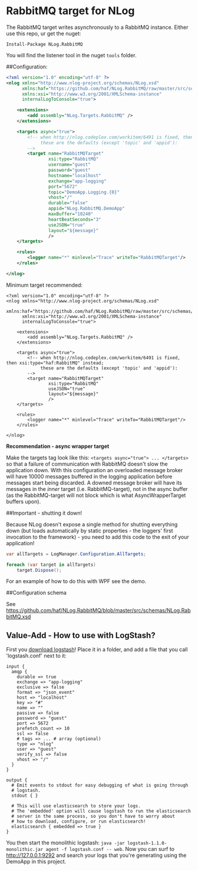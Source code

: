 # RabbitMQ target for NLog

The RabbitMQ target writes asynchronously to a RabbitMQ instance. Either use this repo, ur get the nuget:

`Install-Package NLog.RabbitMQ`

You will find the listener tool in the nuget `tools` folder.

##Configuration:

```xml
<?xml version="1.0" encoding="utf-8" ?>
<nlog xmlns="http://www.nlog-project.org/schemas/NLog.xsd"
	  xmlns:haf="https://github.com/haf/NLog.RabbitMQ/raw/master/src/schemas/NLog.RabbitMQ.xsd"
      xmlns:xsi="http://www.w3.org/2001/XMLSchema-instance"
	  internalLogToConsole="true">

	<extensions>
		<add assembly="NLog.Targets.RabbitMQ" />
	</extensions>

	<targets async="true">
		<!-- when http://nlog.codeplex.com/workitem/6491 is fixed, then xsi:type="haf:RabbitMQ" instead;
			 these are the defaults (except 'topic' and 'appid'): 
		-->
		<target name="RabbitMQTarget"
				xsi:type="RabbitMQ"
				username="guest" 
				password="guest" 
				hostname="localhost" 
				exchange="app-logging"
				port="5672"
				topic="DemoApp.Logging.{0}"
				vhost="/"
				durable="false"
				appid="NLog.RabbitMQ.DemoApp"
				maxBuffer="10240"
				heartBeatSeconds="3"
				useJSON="true"
				layout="${message}"
				/>
	</targets>

	<rules>
		<logger name="*" minlevel="Trace" writeTo="RabbitMQTarget"/>
	</rules>

</nlog>
```

Minimum target recommended:
```
<?xml version="1.0" encoding="utf-8" ?>
<nlog xmlns="http://www.nlog-project.org/schemas/NLog.xsd"
	  xmlns:haf="https://github.com/haf/NLog.RabbitMQ/raw/master/src/schemas/NLog.RabbitMQ.xsd"
      xmlns:xsi="http://www.w3.org/2001/XMLSchema-instance"
	  internalLogToConsole="true">

	<extensions>
		<add assembly="NLog.Targets.RabbitMQ" />
	</extensions>

	<targets async="true">
		<!-- when http://nlog.codeplex.com/workitem/6491 is fixed, then xsi:type="haf:RabbitMQ" instead;
			 these are the defaults (except 'topic' and 'appid'): 
		-->
		<target name="RabbitMQTarget"
				xsi:type="RabbitMQ"
				useJSON="true"
				layout="${message}"
				/>
	</targets>

	<rules>
		<logger name="*" minlevel="Trace" writeTo="RabbitMQTarget"/>
	</rules>

</nlog>
```

**Recommendation - async wrapper target**

Make the targets tag look like this: `<targets async="true"> ... </targets>` so that
a failure of communication with RabbitMQ doesn't slow the application down. With this configuration
an overloaded message broker will have 10000 messages buffered in the logging application
before messages start being discarded. A downed message broker will have its messages
in the *inner* target (i.e. RabbitMQ-target), not in the async buffer (as the RabbitMQ-target
will not block which is what AsyncWrapperTarget buffers upon).

##Important - shutting it down!

Because NLog doesn't expose a single method for shutting everything down (but loads automatically by static properties - the loggers' first invocation to the framework) - you need to add this code to the exit of your application!

```csharp
var allTargets = LogManager.Configuration.AllTargets;

foreach (var target in allTargets)
	target.Dispose();
```

For an example of how to do this with WPF see the demo.

##Configuration schema

See https://github.com/haf/NLog.RabbitMQ/blob/master/src/schemas/NLog.RabbitMQ.xsd

## Value-Add - How to use with LogStash?

First you [download logstash](http://logstash.net/)! Place it in a folder, and add a file that you call 'logstash.conf' next to it:

```
input {
  amqp {
    durable => true
    exchange => "app-logging"
    exclusive => false
    format => "json_event"
    host => "localhost"
    key => "#"
    name => ""
    passive => false
    password => "guest"
    port => 5672
    prefetch_count => 10
    ssl => false
    # tags => ... # array (optional)
    type => "nlog"
    user => "guest"
    verify_ssl => false
    vhost => "/"
  }
}

output {
  # Emit events to stdout for easy debugging of what is going through
  # logstash.
  stdout { }

  # This will use elasticsearch to store your logs.
  # The 'embedded' option will cause logstash to run the elasticsearch
  # server in the same process, so you don't have to worry about
  # how to download, configure, or run elasticsearch!
  elasticsearch { embedded => true }
}
```

You then start the monolithic logstash: `java -jar logstash-1.1.0-monolithic.jar agent -f logstash.conf -- web`.
Now you can surf to http://127.0.0.1:9292 and search your logs that you're generating using the DemoApp in this project.
